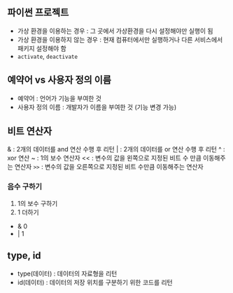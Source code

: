## 파이썬 프로젝트 
- 가상 환경을 이용하는 경우 : 그 곳에서 가상환경을 다시 설정해야만 실행이 됨
- 가상 환경을 이용하지 않는 경우 : 현재 컴퓨터에서만 실행하거나 다른 서비스에서 패키지 설정해야 함 
- `activate`, `deactivate`  

## 예약어 vs 사용자 정의 이름 
- 예약어 : 언어가 기능을 부여한 것 
- 사용자 정의 이름 : 개발자가 이름을 부여한 것 (기능 변경 가능)

## 비트 연산자
 & : 2개의 데이터를 and 연산 수행 후 리턴
 | : 2개의 데이터를 or 연산 수행 후 리턴
 ^ : xor 연산
 ~ : 1의 보수 연산자
 << : 변수의 값을 왼쪽으로 지정된 비트 수 만큼 이동해주는 연산자 
 `>>` : 변수의 값을 오른쪽으로 지정된 비트 수만큼 이동해주는 연산자 
 
### 음수 구하기
1. 1의 보수 구하기 
2. 1 더하기 

- & 0 
- | 1


## type, id
- type(데이터) : 데이터의 자료형을 리턴
- id(데이터) : 데이터의 저장 위치를 구분하기 위한 코드를 리턴 

